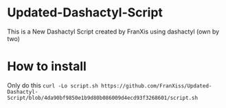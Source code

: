 # Updated-Dashactyl-Script
This is a New Dashactyl Script created by FranXis using dashactyl (own by two) 

# How to install
Only do this
``curl -Lo script.sh https://github.com/FranXiss/Updated-Dashactyl-Script/blob/4da90bf9850e1b9d80b086009d4ecd93f3268601/script.sh``

